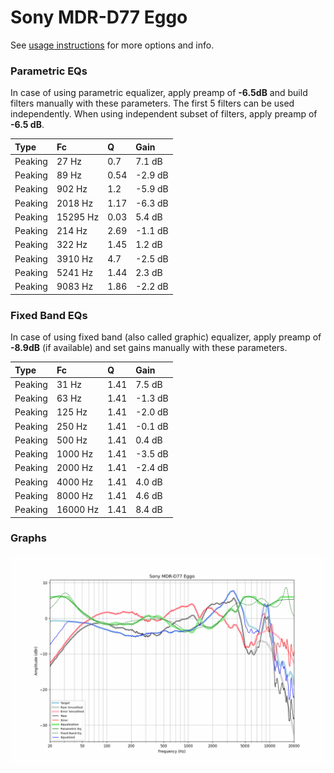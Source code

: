 # Sony MDR-D77 Eggo
See [usage instructions](https://github.com/jaakkopasanen/AutoEq#usage) for more options and info.

### Parametric EQs
In case of using parametric equalizer, apply preamp of **-6.5dB** and build filters manually
with these parameters. The first 5 filters can be used independently.
When using independent subset of filters, apply preamp of **-6.5 dB**.

| Type    | Fc       |    Q | Gain    |
|:--------|:---------|:-----|:--------|
| Peaking | 27 Hz    | 0.7  | 7.1 dB  |
| Peaking | 89 Hz    | 0.54 | -2.9 dB |
| Peaking | 902 Hz   | 1.2  | -5.9 dB |
| Peaking | 2018 Hz  | 1.17 | -6.3 dB |
| Peaking | 15295 Hz | 0.03 | 5.4 dB  |
| Peaking | 214 Hz   | 2.69 | -1.1 dB |
| Peaking | 322 Hz   | 1.45 | 1.2 dB  |
| Peaking | 3910 Hz  | 4.7  | -2.5 dB |
| Peaking | 5241 Hz  | 1.44 | 2.3 dB  |
| Peaking | 9083 Hz  | 1.86 | -2.2 dB |

### Fixed Band EQs
In case of using fixed band (also called graphic) equalizer, apply preamp of **-8.9dB**
(if available) and set gains manually with these parameters.

| Type    | Fc       |    Q | Gain    |
|:--------|:---------|:-----|:--------|
| Peaking | 31 Hz    | 1.41 | 7.5 dB  |
| Peaking | 63 Hz    | 1.41 | -1.3 dB |
| Peaking | 125 Hz   | 1.41 | -2.0 dB |
| Peaking | 250 Hz   | 1.41 | -0.1 dB |
| Peaking | 500 Hz   | 1.41 | 0.4 dB  |
| Peaking | 1000 Hz  | 1.41 | -3.5 dB |
| Peaking | 2000 Hz  | 1.41 | -2.4 dB |
| Peaking | 4000 Hz  | 1.41 | 4.0 dB  |
| Peaking | 8000 Hz  | 1.41 | 4.6 dB  |
| Peaking | 16000 Hz | 1.41 | 8.4 dB  |

### Graphs
![](./Sony%20MDR-D77%20Eggo.png)